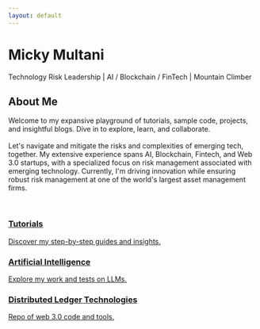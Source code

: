 ```yaml
---
layout: default
---
```


<!-- Floating Header -->
<div id="floating-header">
    <h1>Micky Multani</h1>
    <p>Technology Risk Leadership | AI / Blockchain / FinTech | Mountain Climber</p>
</div>

<!-- Dynamic Blurb -->
<div id="dynamic-blurb">
    <h2>About Me</h2>
    <p>
        Welcome to my expansive playground of tutorials, sample code, projects, and insightful blogs. Dive in to explore, learn, and collaborate. <br><br>
        Let's navigate and mitigate the risks and complexities of emerging tech, together. My extensive experience spans AI, Blockchain, Fintech, and Web 3.0 startups, with a specialized focus on risk management associated with emerging technology. Currently, I'm driving innovation while ensuring robust risk management at one of the world's largest asset management firms.
    </p>
    <br>
    <p id="typewriter"></p>
</div>

<!-- Floating Navigation Boxes -->
<div id="floating-nav">
    <a href="./tutorials/" class="nav-box">
        <h3>Tutorials</h3>
        <p>Discover my step-by-step guides and insights.</p>
    </a>
    <a href="./ai-projects/" class="nav-box">
        <h3>Artificial Intelligence</h3>
        <p>Explore my work and tests on LLMs.</p>
    </a>
    <a href="./blockchain-projects/" class="nav-box">
        <h3>Distributed Ledger Technologies</h3>
        <p>Repo of web 3.0 code and tools.</p>
    </a>
</div>